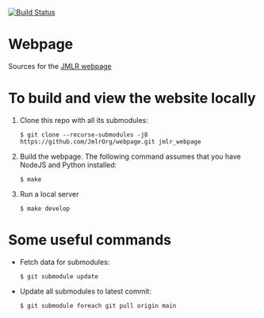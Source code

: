 [![Build Status](https://travis-ci.org/JmlrOrg/webpage.svg?branch=master)](https://travis-ci.org/JmlrOrg/webpage)

# Webpage
Sources for the [JMLR webpage](http://jmlr.org)

# To build and view the website locally

  1. Clone this repo with all its submodules:
      ```
      $ git clone --recurse-submodules -j8 https://github.com/JmlrOrg/webpage.git jmlr_webpage
      ```

  2. Build the webpage. The following command assumes that you have NodeJS and Python installed:
 
      ```
      $ make
      ```

  3. Run a local server
 
      ```
      $ make develop
      ```


# Some useful commands

* Fetch data for submodules:

    ```
    $ git submodule update
    ```

* Update all submodules to latest commit:

    ```
    $ git submodule foreach git pull origin main
    ```


